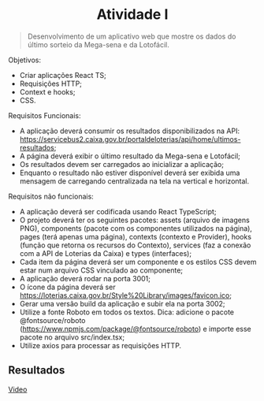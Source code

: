 <h1 align="center"> Atividade I </h2>

> Desenvolvimento de um aplicativo web que mostre os dados do último sorteio da Mega-sena e da Lotofácil.

Objetivos:

- Criar aplicações React TS;
- Requisições HTTP;
- Context e hooks;
- CSS.

Requisitos Funcionais:

- A aplicação deverá consumir os resultados disponibilizados na API: https://servicebus2.caixa.gov.br/portaldeloterias/api/home/ultimos-resultados;
- A página deverá exibir o último resultado da Mega-sena e Lotofácil;
- Os resultados devem ser carregados ao inicializar a aplicação;
- Enquanto o resultado não estiver disponível deverá ser exibida uma mensagem de carregando centralizada na tela na vertical e horizontal.

Requisitos não funcionais:

- A aplicação deverá ser codificada usando React TypeScript;
- O projeto deverá ter os seguintes pacotes: assets (arquivo de imagens PNG), components (pacote com os componentes utilizados na página), pages (terá apenas uma página), contexts (contexto e Provider), hooks (função que retorna os recursos do Contexto), services (faz a conexão com a API de Loterias da
Caixa) e types (interfaces);
- Cada item da página deverá ser um componente e os estilos CSS devem estar num arquivo CSS vinculado ao componente;
- A aplicação deverá rodar na porta 3001;
- O ícone da página deverá ser https://loterias.caixa.gov.br/Style%20Library/images/favicon.ico;
- Gerar uma versão build da aplicação e subir ela na porta 3002;
- Utilize a fonte Roboto em todos os textos. Dica: adicione o pacote @fontsource/roboto (https://www.npmjs.com/package/@fontsource/roboto) e importe esse pacote no arquivo src/index.tsx;
- Utilize axios para processar as requisições HTTP.

## Resultados

[Video](https://clipchamp.com/watch/htHW386XoOK)
